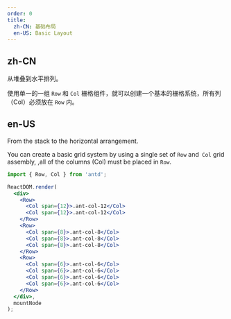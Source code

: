 ```yaml
---
order: 0
title:
  zh-CN: 基础布局
  en-US: Basic Layout
---
```


## zh-CN

从堆叠到水平排列。

使用单一的一组 `Row` 和 `Col` 栅格组件，就可以创建一个基本的栅格系统，所有列（Col）必须放在 `Row` 内。

## en-US

From the stack to the horizontal arrangement.

You can create a basic grid system by using a single set of `Row` and` Col` grid assembly, ,all of the columns (Col) must be placed in `Row`.

````jsx
import { Row, Col } from 'antd';

ReactDOM.render(
  <div>
    <Row>
      <Col span={12}>.ant-col-12</Col>
      <Col span={12}>.ant-col-12</Col>
    </Row>
    <Row>
      <Col span={8}>.ant-col-8</Col>
      <Col span={8}>.ant-col-8</Col>
      <Col span={8}>.ant-col-8</Col>
    </Row>
    <Row>
      <Col span={6}>.ant-col-6</Col>
      <Col span={6}>.ant-col-6</Col>
      <Col span={6}>.ant-col-6</Col>
      <Col span={6}>.ant-col-6</Col>
    </Row>
  </div>,
  mountNode
);
````
